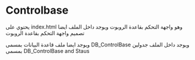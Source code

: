 # Controlbase

يحتوي على index.html
وهو واجهة التحكم بقاعدة الروبوت ويوجد داخل الملف ايضا تصميم واجهة التحكم بقاعدة الروبوت 

ويوجد ايضا ملف قاعدة البيانات بمسمى DB_ControlBase
ويوجد داخل الملف جدولين بمسمى DB_ControlBase and Staus
